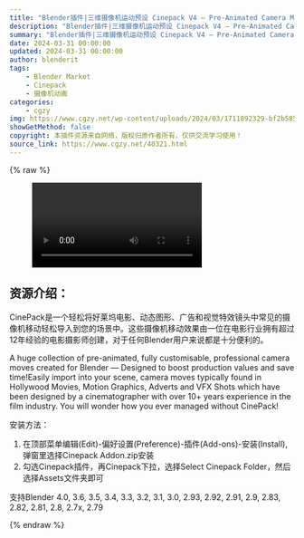 ```yaml
---
title: "Blender插件|三维摄像机运动预设 Cinepack V4 – Pre-Animated Camera Moves 2024"
description: "Blender插件|三维摄像机运动预设 Cinepack V4 – Pre-Animated Camera Moves 2024"
summary: "Blender插件|三维摄像机运动预设 Cinepack V4 – Pre-Animated Camera Moves 2024"
date: 2024-03-31 00:00:00
updated: 2024-03-31 00:00:00
author: blenderit
tags: 
    - Blender Market
    - Cinepack
    - 摄像机动画
categories:
    - cgzy
img: https://www.cgzy.net/wp-content/uploads/2024/03/1711892329-bf2b585aaeb7a04.webp
showGetMethod: false
copyright: 本插件资源来自网络，版权归原作者所有，仅供交流学习使用！
source_link: https://www.cgzy.net/40321.html
---
```


{% raw %}
<figure class="wp-block-video aligncenter"><video controls src="http://cloud.video.taobao.com/play/u/null/p/1/e/6/t/1/456149559778.mp4"></video></figure><div class="wp-block-pandastudio-title"><div class="title_style_01"><h2 id="h2-0">资源介绍：</h2></div></div><p class="is-style-text-indent-2em">CinePack是一个轻松将好莱坞电影、动态图形、广告和视觉特效镜头中常见的摄像机移动轻松导入到您的场景中。这些摄像机移动效果由一位在电影行业拥有超过12年经验的电影摄影师创建，对于任何Blender用户来说都是十分便利的。</p><p class="is-style-text-indent-2em">A huge collection of pre-animated, fully customisable, professional camera moves created for Blender — Designed to boost production values and save time!Easily import into your scene, camera moves typically found in Hollywood Movies, Motion Graphics, Adverts and VFX Shots which have been designed by a cinematographer with over 10+ years experience in the film industry. You will wonder how you ever managed without CinePack!</p><div class="wp-block-pandastudio-title"><div class="title_style_01"><p>安装方法：</p></div></div><ol>
<li>在顶部菜单编辑(Edit)-偏好设置(Preference)-插件(Add-ons)-安装(Install),弹窗里选择Cinepack Addon.zip安装</li>



<li>勾选Cinepack插件，再Cinepack下拉，选择Select Cinepack Folder，然后选择Assets文件夹即可</li>
</ol><div class="wp-block-pandastudio-tips"><div class="tip success "><p>支持Blender 4.0, 3.6, 3.5, 3.4, 3.3, 3.2, 3.1, 3.0, 2.93, 2.92, 2.91, 2.9, 2.83, 2.82, 2.81, 2.8, 2.7x, 2.79</p>
</div></div>
<div style="display: none">cgzy</div>
{% endraw %}